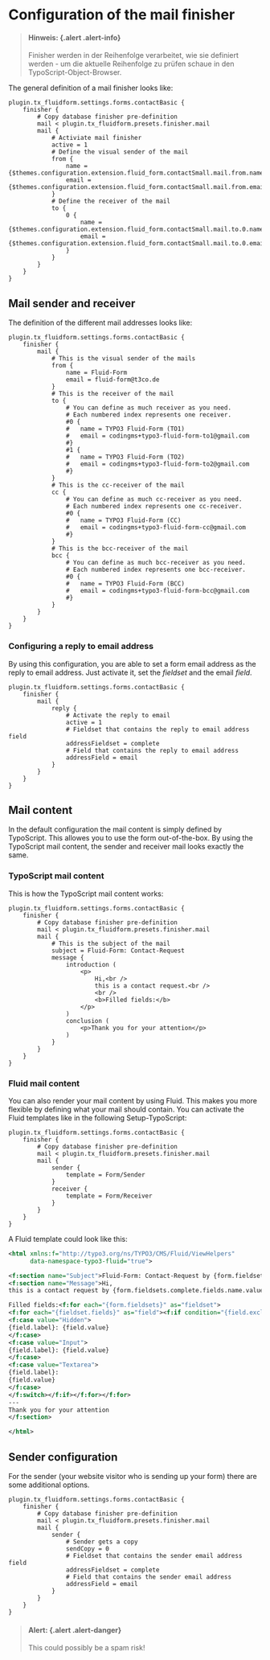 # Configuration of the mail finisher

>   #### Hinweis: {.alert .alert-info}
>
>   Finisher werden in der Reihenfolge verarbeitet, wie sie definiert werden - um die aktuelle Reihenfolge zu prüfen schaue in den TypoScript-Object-Browser.


The general definition of a mail finisher looks like:

```typo3_typoscript
plugin.tx_fluidform.settings.forms.contactBasic {
    finisher {
        # Copy database finisher pre-definition
        mail < plugin.tx_fluidform.presets.finisher.mail
        mail {
            # Activiate mail finisher
            active = 1
            # Define the visual sender of the mail
            from {
                name = {$themes.configuration.extension.fluid_form.contactSmall.mail.from.name}
                email = {$themes.configuration.extension.fluid_form.contactSmall.mail.from.email}
            }
            # Define the receiver of the mail
            to {
                0 {
                    name = {$themes.configuration.extension.fluid_form.contactSmall.mail.to.0.name}
                    email = {$themes.configuration.extension.fluid_form.contactSmall.mail.to.0.email}
                }
            }
        }
    }
}
```



## Mail sender and receiver

The definition of the different mail addresses looks like:

```typo3_typoscript
plugin.tx_fluidform.settings.forms.contactBasic {
    finisher {
        mail {
            # This is the visual sender of the mails
            from {
                name = Fluid-Form
                email = fluid-form@t3co.de
            }
            # This is the receiver of the mail
            to {
                # You can define as much receiver as you need.
                # Each numbered index represents one receiver.
                #0 {
                #	name = TYPO3 Fluid-Form (TO1)
                #	email = codingms+typo3-fluid-form-to1@gmail.com
                #}
                #1 {
                #	name = TYPO3 Fluid-Form (TO2)
                #	email = codingms+typo3-fluid-form-to2@gmail.com
                #}
            }
            # This is the cc-receiver of the mail
            cc {
                # You can define as much cc-receiver as you need.
                # Each numbered index represents one cc-receiver.
                #0 {
                #	name = TYPO3 Fluid-Form (CC)
                #	email = codingms+typo3-fluid-form-cc@gmail.com
                #}
            }
            # This is the bcc-receiver of the mail
            bcc {
                # You can define as much bcc-receiver as you need.
                # Each numbered index represents one bcc-receiver.
                #0 {
                #	name = TYPO3 Fluid-Form (BCC)
                #	email = codingms+typo3-fluid-form-bcc@gmail.com
                #}
            }
        }
    }
}
```

### Configuring a reply to email address

By using this configuration, you are able to set a form email address as the reply to email address. Just activate it, set the *fieldset* and the email *field*.

```typo3_typoscript
plugin.tx_fluidform.settings.forms.contactBasic {
    finisher {
        mail {
            reply {
                # Activate the reply to email
                active = 1
                # Fieldset that contains the reply to email address field
                addressFieldset = complete
                # Field that contains the reply to email address
                addressField = email
            }
        }
    }
}
```


## Mail content

In the default configuration the mail content is simply defined by TypoScript. This allowes you to use the form out-of-the-box. By using the TypoScript mail content, the sender and receiver mail looks exactly the same.

### TypoScript mail content

This is how the TypoScript mail content works:

```typo3_typoscript
plugin.tx_fluidform.settings.forms.contactBasic {
    finisher {
        # Copy database finisher pre-definition
        mail < plugin.tx_fluidform.presets.finisher.mail
        mail {
            # This is the subject of the mail
            subject = Fluid-Form: Contact-Request
            message {
                introduction (
                    <p>
                        Hi,<br />
                        this is a contact request.<br />
                        <br />
                        <b>Filled fields:</b>
                    </p>
                )
                conclusion (
                    <p>Thank you for your attention</p>
                )
            }
        }
    }
}
```

### Fluid mail content

You can also render your mail content by using Fluid. This makes you more flexible by defining what your mail should contain. You can activate the Fluid templates like in the following Setup-TypoScript:

```typo3_typoscript
plugin.tx_fluidform.settings.forms.contactBasic {
    finisher {
        # Copy database finisher pre-definition
        mail < plugin.tx_fluidform.presets.finisher.mail
        mail {
            sender {
                template = Form/Sender
            }
            receiver {
                template = Form/Receiver
            }
        }
    }
}
```

A Fluid template could look like this:

```xml
<html xmlns:f="http://typo3.org/ns/TYPO3/CMS/Fluid/ViewHelpers"
      data-namespace-typo3-fluid="true">

<f:section name="Subject">Fluid-Form: Contact-Request by {form.fieldsets.complete.fields.name.value}</f:section>
<f:section name="Message">Hi,
this is a contact request by {form.fieldsets.complete.fields.name.value}!

Filled fields:<f:for each="{form.fieldsets}" as="fieldset">
<f:for each="{fieldset.fields}" as="field"><f:if condition="{field.excludeFromMail} != '1'"><f:switch expression="{field.type}">
<f:case value="Hidden">
{field.label}: {field.value}
</f:case>
<f:case value="Input">
{field.label}: {field.value}
</f:case>
<f:case value="Textarea">
{field.label}:
{field.value}
</f:case>
</f:switch></f:if></f:for></f:for>
---
Thank you for your attention
</f:section>

</html>
```



## Sender configuration

For the sender (your website visitor who is sending up your form) there are some additional options.

```typo3_typoscript
plugin.tx_fluidform.settings.forms.contactBasic {
    finisher {
        # Copy database finisher pre-definition
        mail < plugin.tx_fluidform.presets.finisher.mail
        mail {
            sender {
                # Sender gets a copy
                sendCopy = 0
                # Fieldset that contains the sender email address field
                addressFieldset = complete
                # Field that contains the sender email address
                addressField = email
            }
        }
    }
}
```

>   #### Alert: {.alert .alert-danger}
>
>   This could possibly be a spam risk!
